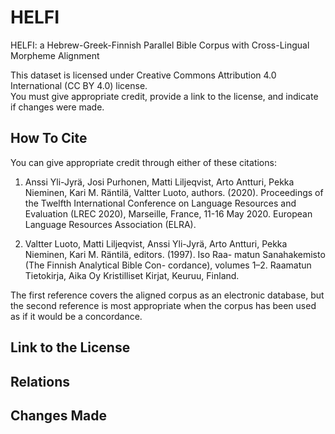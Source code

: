 # HELFI
HELFI: a Hebrew-Greek-Finnish Parallel Bible Corpus with Cross-Lingual Morpheme Alignment

This dataset is licensed under Creative Commons Attribution 4.0 International (CC BY 4.0) license.  
You must give appropriate credit, provide a link to the license, and indicate if changes were made. 

## How To Cite

You can give appropriate credit through either of these citations:

1. Anssi Yli-Jyrä, Josi Purhonen, Matti Liljeqvist, Arto Antturi, Pekka Nieminen, Kari M. Räntilä, Valtter Luoto, authors. (2020).  Proceedings of the Twelfth International Conference on Language Resources and Evaluation (LREC 2020), Marseille, France, 11-16 May 2020. European Language Resources Association (ELRA).

1. Valtter Luoto, Matti Liljeqvist, Anssi Yli-Jyrä, Arto Antturi, Pekka Nieminen, Kari M. Räntilä, editors. (1997). Iso Raa- matun Sanahakemisto (The Finnish Analytical Bible Con- cordance), volumes 1–2. Raamatun Tietokirja, Aika Oy Kristilliset Kirjat, Keuruu, Finland.

The first reference covers the aligned corpus as an electronic database, but the second reference is most appropriate when the corpus has been used as if it would be a concordance.

## Link to the License

## Relations

## Changes Made 

